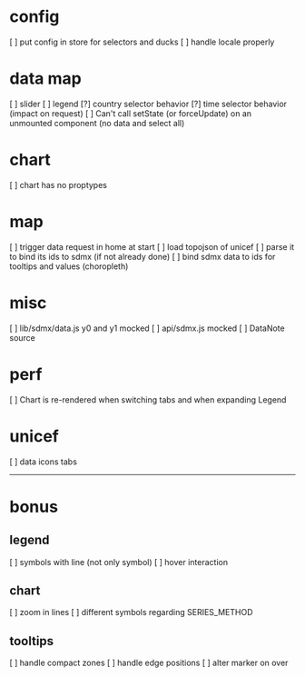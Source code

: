 # config
[ ] put config in store for selectors and ducks
[ ] handle locale properly

# data map
[ ] slider
[ ] legend
[?] country selector behavior
[?] time selector behavior (impact on request)
[ ] Can't call setState (or forceUpdate) on an unmounted component (no data and select all)

# chart
[ ] chart has no proptypes

# map
[ ] trigger data request in home at start
[ ] load topojson of unicef
[ ] parse it to bind its ids to sdmx (if not already done)
[ ] bind sdmx data to ids for tooltips and values (choropleth)

# misc
[ ] lib/sdmx/data.js y0 and y1 mocked
[ ] api/sdmx.js mocked
[ ] DataNote source

# perf
[ ] Chart is re-rendered when switching tabs and when expanding Legend

# unicef
[ ] data icons tabs

---

# bonus

## legend
[ ] symbols with line (not only symbol)
[ ] hover interaction

## chart
[ ] zoom in lines
[ ] different symbols regarding SERIES_METHOD

## tooltips
[ ] handle compact zones
[ ] handle edge positions
[ ] alter marker on over